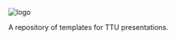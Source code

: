 ![logo](https://github.com/spoonb/ttu/blob/master/wordmark.png)

A repository of templates for TTU presentations.
